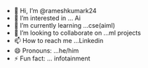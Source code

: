 - 👋 Hi, I’m @rameshkumark24
- 👀 I’m interested in ... Ai
- 🌱 I’m currently learning ...cse(aiml)
- 💞️ I’m looking to collaborate on ...ml projects
- 📫 How to reach me ...Linkedin
- 😄 Pronouns: ...he/him
- ⚡ Fun fact: ... infotainment

<!---
rameshkumark24/rameshkumark24 is a ✨ special ✨ repository because its `README.md` (this file) appears on your GitHub profile.
You can click the Preview link to take a look at your changes.
--->
